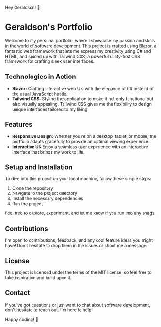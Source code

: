 Hey Geraldson! 👋

# Geraldson's Portfolio

Welcome to my personal portfolio, where I showcase my passion and skills in the world of software development. This project is crafted using Blazor, a fantastic web framework that lets me express my creativity using C# and HTML, and spiced up with Tailwind CSS, a powerful utility-first CSS framework for crafting sleek user interfaces.

## Technologies in Action

- **Blazor:** Crafting interactive web UIs with the elegance of C# instead of the usual JavaScript hustle.
- **Tailwind CSS:** Styling the application to make it not only functional but also visually appealing. Tailwind CSS gives me the flexibility to design unique interfaces tailored to my liking.

## Features

- **Responsive Design:** Whether you're on a desktop, tablet, or mobile, the portfolio adapts gracefully to provide an optimal viewing experience.
- **Interactive UI:** Enjoy a seamless user experience with an interactive interface that brings my work to life.

## Setup and Installation

To dive into this project on your local machine, follow these simple steps:

1. Clone the repository
2. Navigate to the project directory
3. Install the necessary dependencies
4. Run the project

Feel free to explore, experiment, and let me know if you run into any snags.

## Contributions

I'm open to contributions, feedback, and any cool feature ideas you might have! Don't hesitate to drop them in the issues or shoot me a message.

## License

This project is licensed under the terms of the MIT license, so feel free to take inspiration and build upon it.

## Contact

If you've got questions or just want to chat about software development, don't hesitate to reach out. I'm here to help!

Happy coding! 🚀